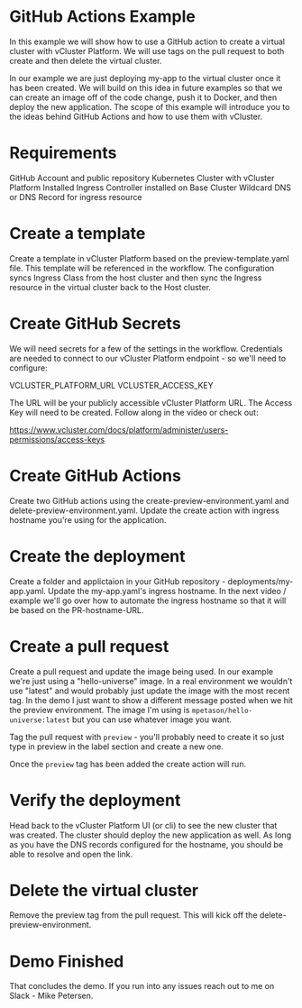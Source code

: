 # GitHub Actions Example

In this example we will show how to use a GitHub action to create a virtual cluster with vCluster Platform. We will use tags on the pull request to both create and then delete the virtual cluster.

In our example we are just deploying my-app to the virtual cluster once it has been created. We will build on this idea in future examples so that we can create an image off of the code change, push it to Docker, and then deploy the new application. The scope of this example will introduce you to the ideas behind GitHub Actions and how to use them with vCluster.

# Requirements

GitHub Account and public repository
Kubernetes Cluster with vCluster Platform Installed
Ingress Controller installed on Base Cluster
Wildcard DNS or DNS Record for ingress resource


# Create a template

Create a template in vCluster Platform based on the preview-template.yaml file. This template will be referenced in the workflow. The configuration syncs Ingress Class from the host cluster and then sync the Ingress resource in the virtual cluster back to the Host cluster.


# Create GitHub Secrets

We will need secrets for a few of the settings in the workflow. Credentials are needed to connect to our vCluster Platform endpoint - so we'll need to configure:

VCLUSTER_PLATFORM_URL
VCLUSTER_ACCESS_KEY

The URL will be your publicly accessible vCluster Platform URL. The Access Key will need to be created. Follow along in the video or check out:

https://www.vcluster.com/docs/platform/administer/users-permissions/access-keys

# Create GitHub Actions

Create two GitHub actions using the create-preview-environment.yaml and delete-preview-environment.yaml. Update the create action with ingress hostname you're using for the application.

# Create the deployment

Create a folder and applictaion in your GitHub repository - deployments/my-app.yaml. Update the my-app.yaml's ingress hostname. In the next video / example we'll go over how to automate the ingress hostname so that it will be based on the PR-hostname-URL.

# Create a pull request

Create a pull request and update the image being used. In our example we're just using a "hello-universe" image. In a real environment we wouldn't use "latest" and would probably just update the image with the most recent tag. In the demo I just want to show a different message posted when we hit the preview environment. The image I'm using is `mpetason/hello-universe:latest` but you can use whatever image you want. 

Tag the pull request with `preview` - you'll probably need to create it so just type in preview in the label section and create a new one.

Once the `preview` tag has been added the create action will run. 

# Verify the deployment

Head back to the vCluster Platform UI (or cli) to see the new cluster that was created. The cluster should deploy the new application as well. As long as you have the DNS records configured for the hostname, you should be able to resolve and open the link. 

# Delete the virtual cluster

Remove the preview tag from the pull request. This will kick off the delete-preview-environment. 

# Demo Finished

That concludes the demo. If you run into any issues reach out to me on Slack - Mike Petersen.